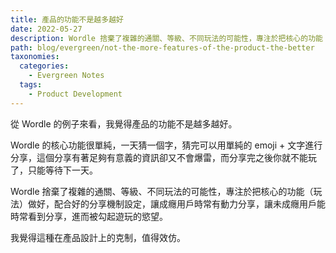 ```yaml
---
title: 產品的功能不是越多越好
date: 2022-05-27
description: Wordle 捨棄了複雜的通關、等級、不同玩法的可能性，專注於把核心的功能（玩法）做好，配合好的分享機制設定，讓成癮用戶時常有動力分享，讓未成癮用戶能時常看到分享，進而被勾起遊玩的慾望。
path: blog/evergreen/not-the-more-features-of-the-product-the-better
taxonomies:
  categories: 
    - Evergreen Notes
  tags: 
    - Product Development
---
```


從 Wordle 的例子來看，我覺得產品的功能不是越多越好。

Wordle 的核心功能很單純，一天猜一個字，猜完可以用單純的 emoji + 文字進行分享，這個分享有著足夠有意義的資訊卻又不會爆雷，而分享完之後你就不能玩了，只能等待下一天。

Wordle 捨棄了複雜的通關、等級、不同玩法的可能性，專注於把核心的功能（玩法）做好，配合好的分享機制設定，讓成癮用戶時常有動力分享，讓未成癮用戶能時常看到分享，進而被勾起遊玩的慾望。

我覺得這種在產品設計上的克制，值得效仿。